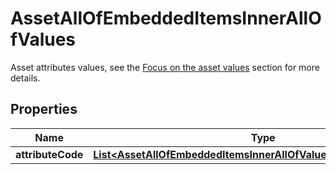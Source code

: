 

# AssetAllOfEmbeddedItemsInnerAllOfValues

Asset attributes values, see the <a href='/concepts/asset-manager.html#focus-on-the-asset-values'>Focus on the asset values</a> section for more details.

## Properties

| Name | Type | Description | Notes |
|------------ | ------------- | ------------- | -------------|
|**attributeCode** | [**List&lt;AssetAllOfEmbeddedItemsInnerAllOfValuesAttributeCodeInner&gt;**](AssetAllOfEmbeddedItemsInnerAllOfValuesAttributeCodeInner.md) |  |  [optional] |



